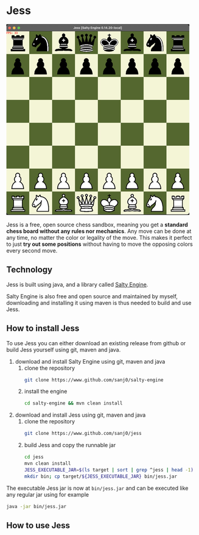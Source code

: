 # Jess
![Jess at startup](img/screenshot1_small.jpg)

Jess is a free, open source chess sandbox, meaning you get a **standard chess board
without any rules nor mechanics**. Any move can be done at any time, no matter the
color or legality of the move. This makes it perfect to just **try out some positions**
without having to move the opposing colors every second move.

## Technology
Jess is built using java, and a library called [Salty Engine](https://www.github.com/sanj0/salty-engine).

Salty Engine is also free and open source and maintained by myself, downloading
and installing it using maven is thus needed to build and use Jess.

## How to install Jess
To use Jess you can either download an existing release from github or build 
Jess yourself using git, maven and java.

1. download and install Salty Engine using git, maven and java
    1. clone the repository
        ```bash
        git clone https://www.github.com/sanj0/salty-engine
        ```
    2. install the engine
        ```bash
        cd salty-engine && mvn clean install
        ```
2. download and install Jess using git, maven and java
    1. clone the repository
        ```bash
        git clone https://www.github.com/sanj0/jess
        ```
    2. build Jess and copy the runnable jar       
        ```bash
        cd jess
        mvn clean install
        JESS_EXECUTABLE_JAR=$(ls target | sort | grep ^jess | head -1)
        mkdir bin; cp target/${JESS_EXECUTABLE_JAR} bin/jess.jar
        ```
The executable Jess jar is now at `bin/jess.jar` and can be executed like any 
regular jar using for example
```bash
java -jar bin/jess.jar
```

## How to use Jess


